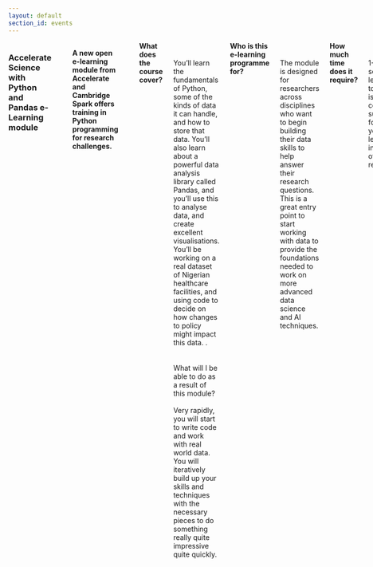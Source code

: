 ```yaml
---
layout: default
section_id: events
---
```


<div class='full'>
  <div class='row'>
    <div class='large-12 columns'>
      <h3>Accelerate Science with Python and Pandas e-Learning module</h3>
      <p>
<p><strong>A new open e-learning module from Accelerate and Cambridge Spark offers training in Python programming for research challenges.</strong> </p>
<br />
<br />
<strong>What does the course cover?</strong>
<br />
<br />
You’ll learn the fundamentals of Python, some of the kinds of data it can handle, and how to store that data. You’ll also learn about a powerful data analysis library called Pandas, and you’ll use this to analyse data, and create excellent visualisations. You’ll be working on a real dataset of Nigerian healthcare facilities, and using code to decide on how changes to policy might impact this data. .
<br />
<br />
<br />What will I be able to do as a result of this module? </strong>
<br />
<br />  
Very rapidly, you will start to write code and work with real world data. You will iteratively build up your skills and techniques with the necessary pieces to do something really quite impressive quite quickly.   
<br />
<br />
<strong>Who is this e-learning programme for?</strong>
<br />
<br />
The module is designed for researchers across disciplines who want to begin building their data skills to help answer their research questions. This is a great entry point to start working with data to provide the foundations needed to work on more advanced data science and AI techniques.
<br />
<br />
<strong>How much time does it require?</strong>
<br />
<br />
1-3 days of self-paced learning in total. There is also a community support forum so you can learn and interact with other researchers. 
<br />
<br />
<strong>Are there any technical prerequisites?</strong>
<br />
<br />
This course assumes no background in coding or maths. Each concept is explained, step-by-step, with interactive exercises for you to practice with. If you have curiosity, you are welcome on this course! If you are interested in taking further steps in data science, there is plenty more to explore with the Accelerate Programme.  
<br />
<br />
<strong>Are there any computer/machine minimum requirements?</strong>
<br />
<br />
You simply require a computer with access to the internet – you can access and work through the materials in your browser. 
<br />
<br />    
<strong>How do I access the module?</strong>
<br />
<br />
Simple! All you need to do is register via this form and you will receive an email providing you with access within 7 days: <a href="[url](https://tinyurl.com/2p8zbdsb)">https://tinyurl.com/2p8zbdsb</a>
<br />
<br /> 
<strong>What is the Accelerate Programme for Scientific Discovery?</strong>
<br />
<br />
The Accelerate Programme is a major interdisciplinary research and training initiative hosted by the Department for Computer Science and Technology at the University of Cambridge. Supported by a donation from Schmidt Futures, the Accelerate Programme is building a community of researchers working to advance the frontiers of science using data science and AI. We support research at the interface of AI and the sciences, provide specialised training for researchers wishing to use AI or develop AI tools for scientific discovery, and we convene across disciplines to help share best practice and insights. 
<br />
<br />  
<strong>Who are Cambridge Spark? And what is EDUKATE.ai?</strong>
<br />
<br />
Cambridge Spark is an education technology company that enables organisations to achieve their business goals by educating their workforce in data science & artificial intelligence and is collaborating with the Accelerate Programme to build data capabilities amongst researchers across disciplines. 
<br />
<br /> 
EDUKATE.ai is the learning platform where you will work through the e-learning materials and receive real-time feedback on your code to help you rapidly learn and improve. 
<br />
<br />
For further questions, please contact accelerate-science@cst.cam.ac.uk        

        
        
      </p>
      <ul class='info'>
        <li>
          <strong>Date published:</strong>
          15 December 2021
        </li>
      </ul>
      <div class='spacing'></div>
      <a class='button small' href='https://forms.gle/Ae8FBP1oXZdpSW9b7'>Apply here</a>
      <div class='spacing'></div>
      <ul class='info'>
        <li>
          <div class='spacing'></div>
          <a href='' title='previous'>
            <i class='icon-left-open'></i>
          </a>
          <a href='https://forms.gle/wTiDWZcF7pZarqWz5' title='back to events latest news'>
            <i class='icon-layout'></i>
          </a>
          <a href='' title='next'>
            <i class='icon-right-open'></i>
          </a>
        </li>
      </ul>
    </div>
  </div>
  <div class='four spacing'></div>
</div>
